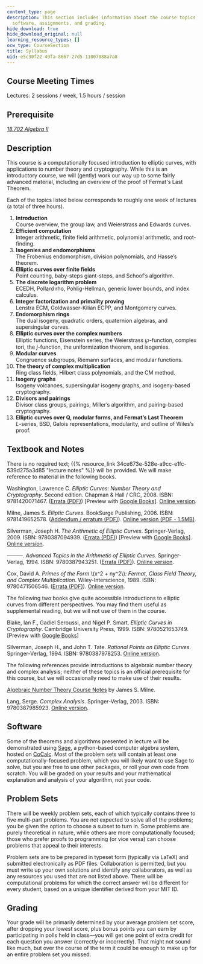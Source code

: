 ```yaml
---
content_type: page
description: This section includes information about the course topics, readings,
  software, assignments, and grading.
hide_download: true
hide_download_original: null
learning_resource_types: []
ocw_type: CourseSection
title: Syllabus
uid: e5c30f22-49fa-8667-27d5-11007088a7a8
---
```


Course Meeting Times
--------------------

Lectures: 2 sessions / week, 1.5 hours / session

Prerequisite
------------

[_18.702 Algebra II_](/courses/18-702-algebra-ii-spring-2011) 

Description
-----------

This course is a computationally focused introduction to elliptic curves, with applications to number theory and cryptography. While this is an introductory course, we will (gently) work our way up to some fairly advanced material, including an overview of the proof of Fermat's Last Theorem.

Each of the topics listed below corresponds to roughly one week of lectures (a total of three hours).

1.  **Introduction**  
    Course overview, the group law, and Weierstrass and Edwards curves.
2.  **Efficient computation**  
    Integer arithmetic, finite field arithmetic, polynomial arithmetic, and root-finding.
3.  **Isogenies and endomorphisms**  
    The Frobenius endomorphism, division polynomials, and Hasse’s theorem.
4.  **Elliptic curves over finite fields**  
    Point counting, baby-steps giant-steps, and Schoof’s algorithm.
5.  **The discrete logarithm problem**  
    ECEDH, Pollard rho, Pohlig-Hellman, generic lower bounds, and index calculus.
6.  **Integer factorization and primality proving**  
    Lenstra ECM, Goldwasser-Kilian ECPP, and Montgomery curves.
7.  **Endomorphism rings**  
    The dual isogeny, quadratic orders, quaternion algebras, and supersingular curves.
8.  **Elliptic curves over the complex numbers**  
    Elliptic functions, Eisenstein series, the Weierstrass ℘-function, complex tori, the _j_\-function, the uniformization theorem, and isogenies.
9.  **Modular curves**  
    Congruence subgroups, Riemann surfaces, and modular functions.
10.  **The theory of complex multiplication**  
    Ring class fields, Hilbert class polynomials, and the CM method.
11.  **Isogeny graphs**  
    Isogeny volcanoes, supersingular isogeny graphs, and isogeny-based cryptography.
12.  **Divisors and pairings**  
    Divisor class groups, pairings, Miller’s algorithm, and pairing-based cryptography.
13.  **Elliptic curves over Q, modular forms, and Fermat’s Last Theorem**  
    _L_\-series, BSD, Galois representations, modularity, and outline of Wiles’s proof.

Textbook and Notes
------------------

There is no required text; {{% resource_link 34ce673e-528e-a9cc-e1fc-539d275a3d85 "lecture notes" %}} will be provided. We will make reference to material in the following books.

Washington, Lawrence C. _Elliptic Curves: Number Theory and Cryptography_. Second edition. Chapman & Hall / CRC, 2008. ISBN: 9781420071467. ([Errata (PDF)](http://www.math.umd.edu/%7Elcw/ECerrata.pdf)) \[Preview with [Google Books](http://books.google.com/books?id=nBfCEqpYKW0C&pg=PAfrontcover)\]. [Online version](https://www.taylorfrancis.com/books/9780429140808).

Milne, James S. _Elliptic Curves_. BookSurge Publishing, 2006. ISBN: 9781419652578. ([Addendum / erratum (PDF)](http://www.jmilne.org/math/Books/add/EC2006.pdf)). [Online version (PDF - 1.5MB)](https://www.jmilne.org/math/Books/ectext6.pdf).

Silverman, Joseph H. _The Arithmetic of Elliptic Curves_. Springer-Verlag, 2009. ISBN: 9780387094939. ([Errata (PDF)](http://www.math.brown.edu/%7Ejhs/AEC/AECErrata.pdf)) \[Preview with [Google Books](http://books.google.com/books?id=Z90CA_EUCCkC&pg=PAfrontcover)\]. [Online version](https://link.springer.com/book/10.1007/978-0-387-09494-6).

———. _Advanced Topics in the Arithmetic of Elliptic Curves_. Springer-Verlag, 1994. ISBN: 9780387943251. ([Errata (PDF)](http://www.math.brown.edu/%7Ejhs/ATAEC/ATAECErrata.pdf)). [Online version](https://link.springer.com/book/10.1007/978-1-4612-0851-8).

Cox, David A. _Primes of the Form_ \\(x^2 + ny^2\\)_:_ _Fermat, Class Field Theory, and Complex Multiplication_. Wiley-Interscience, 1989. ISBN: 9780471506546. ([Errata (PDF)](http://dacox.people.amherst.edu/primes/typos.2ed.pdf)). [Online version](https://onlinelibrary.wiley.com/doi/book/10.1002/9781118400722).

The following two books give quite accessible introductions to elliptic curves from different perspectives. You may find them useful as supplemental reading, but we will not use of them in the course.

Blake, Ian F., Gadiel Seroussi, and Nigel P. Smart. _Elliptic Curves in Cryptography_. Cambridge University Press, 1999. ISBN: 9780521653749. \[Preview with [Google Books](http://books.google.com/books?id=0_vegzgyqGMC&pg=PAfrontcover)\]

Silverman, Joseph H., and John T. Tate. _Rational Points on Elliptic Curves_. Springer-Verlag, 1994. ISBN: 9780387978253. [Online version](https://link.springer.com/book/10.1007/978-1-4757-4252-7).

The following references provide introductions to algebraic number theory and complex analysis; neither of these topics is an official prerequisite for this course, but we will occasionally need to make use of their results.

[Algebraic Number Theory Course Notes](http://www.jmilne.org/math/CourseNotes/ant.html) by James S. Milne.

Lang, Serge. _Complex Analysis_. Springer-Verlag, 2003. ISBN: 9780387985923. [Online version](https://link.springer.com/book/10.1007/978-1-4757-3083-8).

Software
--------

Some of the theorems and algorithms presented in lecture will be demonstrated using [Sage](https://www.sagemath.org/), a python-based computer algebra system, hosted on [CoCalc](https://cocalc.com/). Most of the problem sets will contain at least one computationally-focused problem, which you will likely want to use Sage to solve, but you are free to use other packages, or roll your own code from scratch. You will be graded on your results and your mathematical explanation and analysis of your algorithm, not your code.

Problem Sets
------------

There will be weekly problem sets, each of which typically contains three to five multi-part problems. You are not expected to solve all of the problems; you be given the option to choose a subset to turn in. Some problems are purely theoretical in nature, while others are more computationally focused; those who prefer proofs to programming (or vice versa) can choose problems that appeal to their interests.

Problem sets are to be prepared in typeset form (typically via LaTeX) and submitted electronically as PDF files. Collaboration is permitted, but you must write up your own solutions and identify any collaborators, as well as any resources you used that are not listed above. There will be computational problems for which the correct answer will be different for every student, based on a unique identifier derived from your MIT ID.

Grading
-------

Your grade will be primarily determined by your average problem set score, after dropping your lowest score, plus bonus points you can earn by participating in polls held in class—you will get one point of extra credit for each question you answer (correctly or incorrectly). That might not sound like much, but over the course of the term it could be enough to make up for an entire problem set you missed.